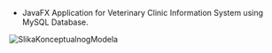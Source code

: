 * JavaFX Application for Veterinary Clinic Information System using MySQL Database.

![SlikaKonceptualnogModela](https://user-images.githubusercontent.com/70588221/167302879-cb32125b-3985-4aa1-a0a6-9cd55229ab01.png)
